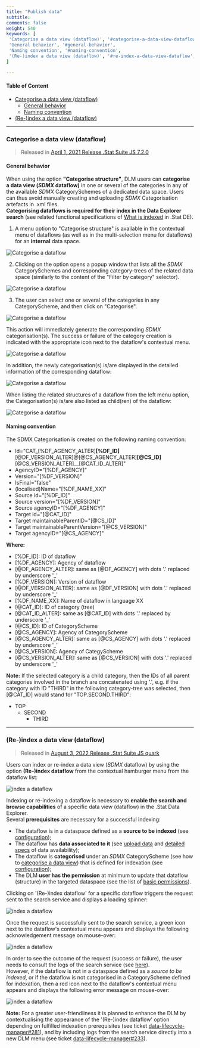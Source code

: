 ```yaml
---
title: "Publish data"
subtitle: 
comments: false
weight: 540
keywords: [
 'Categorise a data view (dataflow)', '#categorise-a-data-view-dataflow',
 'General behavior', '#general-behavior',
 'Naming convention', '#naming-convention',
 '(Re-)index a data view (dataflow)', '#re-index-a-data-view-dataflow',
]

---
```


#### Table of Content
- [Categorise a data view (dataflow)](#categorise-a-data-view-dataflow)
  - [General behavior](#general-behavior)
  - [Naming convention](#naming-convention)
- [(Re-)index a data view (dataflow)](#re-index-a-data-view-dataflow)

---

### Categorise a data view (dataflow)
> Released in [April 1, 2021 Release .Stat Suite JS 7.2.0](https://sis-cc.gitlab.io/dotstatsuite-documentation/changelog/#april-1-2021)
#### General behavior
When using the option **"Categorise structure"**, DLM users can **categorise a data view (*SDMX* dataflow)** in one or several of the categories in any of the available *SDMX* CategorySchemes of a dedicated data space. Users can thus avoid manually creating and uploading *SDMX* Categorisation artefacts in .xml files.  
**Categorising dataflows is required for their index in the Data Explorer search** (see related functional specifications of [What is indexed](https://sis-cc.gitlab.io/dotstatsuite-documentation/using-de/searching-data/indexing-data/#what-is-indexed) in .Stat DE).

1) A menu option to "Categorise structure" is available in the contextual menu of dataflows (as well as in the multi-selection menu for dataflows) for an **internal** data space.

![Categorise a dataflow](/dotstatsuite-documentation/images/dlm-categorise-dataflow1.png)

2) Clicking on the option opens a popup window that lists all the *SDMX* CategorySchemes and corresponding category-trees of the related data space (similarly to the content of the "Filter by category" selector).

![Categorise a dataflow](/dotstatsuite-documentation/images/dlm-categorise-dataflow2.png)

3) The user can select one or several of the categories in any CategoryScheme, and then click on "Categorise".

![Categorise a dataflow](/dotstatsuite-documentation/images/dlm-categorise-dataflow3.png)

This action will immediately generate the corresponding *SDMX* categorisation(s). The success or failure of the category creation is indicated with the appropriate icon next to the dataflow's contextual menu.

![Categorise a dataflow](/dotstatsuite-documentation/images/dlm-categorise-dataflow4.png)

In addition, the newly categorisation(s) is/are displayed in the detailed information of the corresponding dataflow:

![Categorise a dataflow](/dotstatsuite-documentation/images/dlm-categorise-dataflow5.png)

When listing the related structures of a dataflow from the left menu option, the Categorisation(s) is/are also listed as child(ren) of the dataflow:

![Categorise a dataflow](/dotstatsuite-documentation/images/dlm-categorise-dataflow6.png)

#### Naming convention
The SDMX Categorisation is created on the following naming convention:

- Id="CAT_[%DF_AGENCY_ALTER]__[%DF_ID]__[@DF_VERSION_ALTER]@[@CS_AGENCY_ALTER]__[@CS_ID]__[@CS_VERSION_ALTER]__[@CAT_ID_ALTER]"
- AgencyID="[%DF_AGENCY]"
- Version="[%DF_VERSION]"
- IsFinal="false"
- (localised)Name="[%DF_NAME_XX]"
- Source id="[%DF_ID]"
- Source version="[%DF_VERSION]"
- Source agencyID="[%DF_AGENCY]"
- Target id="[@CAT_ID]"
- Target maintainableParentID="[@CS_ID]"
- Target maintainableParentVersion="[@CS_VERSION]"
- Target agencyID="[@CS_AGENCY]"

**Where:**

- [%DF_ID]: ID of dataflow
- [%DF_AGENCY]: Agency of dataflow
- [@DF_AGENCY_ALTER]:  same as [@DF_AGENCY] with dots '.' replaced by underscore '_' 
- [%DF_VERSION]: Version of dataflow
- [@DF_VERSION_ALTER]: same as [@DF_VERSION] with dots '.' replaced by underscore '_'
- [%DF_NAME_XX]: Name of dataflow in language XX
- [@CAT_ID]: ID of category (tree)
- [@CAT_ID_ALTER]: same as [@CAT_ID] with dots '.' replaced by underscore '_' 
- [@CS_ID]: ID of CategoryScheme
- [@CS_AGENCY]: Agency of CategoryScheme
- [@CS_AGENCY_ALTER]:  same as [@CS_AGENCY] with dots '.' replaced by underscore '_' 
- [@CS_VERSION]: Agency of CategyScheme
- [@CS_VERSION_ALTER]: same as [@CS_VERSION] with dots '.' replaced by underscore '_'

**Note:** If the selected category is a child category, then the IDs of all parent categories involved in the branch are concatenated using '.', e.g. if the category with ID "THIRD" in the following category-tree was selected, then [@CAT_ID] would stand for "TOP.SECOND.THIRD":  
- TOP
  - SECOND
    - THIRD

---

### (Re-)index a data view (dataflow)
> Released in [August 3, 2022 Release .Stat Suite JS quark](https://sis-cc.gitlab.io/dotstatsuite-documentation/changelog/#august-3-2022)

Users can index or re-index a data view (*SDMX* dataflow) by using the option **(Re-)index dataflow** from the contextual hamburger menu from the dataflow list:

![index a dataflow](/dotstatsuite-documentation/images/DLM-index1.png)

Indexing or re-indexing a dataflow is necessary to **enable the search and browse capabilities** of a specific data view (dataflow) in the .Stat Data Explorer.  
Several **prerequisites** are necessary for a successful indexing:
- The dataflow is in a dataspace defined as a **source to be indexed** (see [configuration](https://sis-cc.gitlab.io/dotstatsuite-documentation/configurations/de-configuration/#search-data-sources-to-be-indexed));
- The dataflow has **data associated to it** (see [upload data](https://sis-cc.gitlab.io/dotstatsuite-documentation/using-dlm/manage-data/upload-data/) and [detailed specs](https://sis-cc.gitlab.io/dotstatsuite-documentation/using-de/searching-data/indexing-data/#conditions-and-exceptions) of data availability);
- The dataflow is **categorised** under an *SDMX* CategoryScheme (see how to [categorise a data view](https://sis-cc.gitlab.io/dotstatsuite-documentation/using-dlm/manage-data/publish-data/#categorise-a-data-view)) that is defined for indexation (see [configuration](https://sis-cc.gitlab.io/dotstatsuite-documentation/configurations/de-configuration/#search-data-sources-to-be-indexed));
- The DLM **user has the permission** at minimum to update that dataflow (structure) in the targeted dataspace (see the list of [basic permissions](https://sis-cc.gitlab.io/dotstatsuite-documentation/using-dlm/manage-user-access/#basic-permissions)).

Clicking on '(Re-)index dataflow' for a specific dataflow triggers the request sent to the search service and displays a loading spinner: 

![index a dataflow](/dotstatsuite-documentation/images/DLM-index2.png)

Once the request is successfully sent to the search service, a green icon next to the dataflow's contextual menu appears and displays the following acknowledgement message on mouse-over:

![index a dataflow](/dotstatsuite-documentation/images/DLM-index3.png)

In order to see the outcome of the request (success or failure), the user needs to consult the logs of the search service (see [here](https://sis-cc.gitlab.io/dotstatsuite-documentation/using-de/searching-data/indexing-data/#get-search-sfs-report)).  
However, if the dataflow is not in a dataspace defined as a *source to be indexed*, or if the dataflow is not categorised in a CategoryScheme defined for indexation, then a red icon next to the dataflow's contextual menu appears and displays the following error message on mouse-over:

![index a dataflow](/dotstatsuite-documentation/images/DLM-index4.png)

**Note:** For a greater user-friendliness it is planned to enhance the DLM by contextualising the appearance of the '(Re-)index dataflow' option depending on fulfilled indexation prerequisites (see ticket [data-lifecycle-manager#281](https://gitlab.com/sis-cc/.stat-suite/dotstatsuite-data-lifecycle-manager/-/issues/281)), and by including logs from the search service directly into a new DLM menu (see ticket [data-lifecycle-manager#233](https://gitlab.com/sis-cc/.stat-suite/dotstatsuite-data-lifecycle-manager/-/issues/233)).

